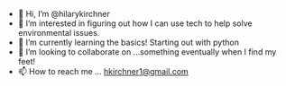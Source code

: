 - 👋 Hi, I’m @hilarykirchner
- 👀 I’m interested in figuring out how I can use tech to help solve environmental issues.
- 🌱 I’m currently learning the basics! Starting out with python
- 💞️ I’m looking to collaborate on ...something eventually when I find my feet!
- 📫 How to reach me ... hkirchner1@gmail.com


